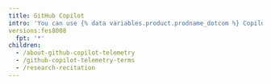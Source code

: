 ```yaml
---
title: GitHub Copilot
intro: 'You can use {% data variables.product.prodname_dotcom %} Copilot to assist with your programming in your editor'
versions:fes8008
  fpt: '*'
children:
  - /about-github-copilot-telemetry
  - /github-copilot-telemetry-terms
  - /research-recitation
---
```


